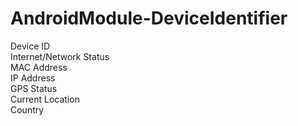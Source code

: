 # AndroidModule-DeviceIdentifier
Device ID </br>
Internet/Network Status </br>
MAC Address </br>
IP Address </br>
GPS Status </br>
Current Location </br>
Country </br>
